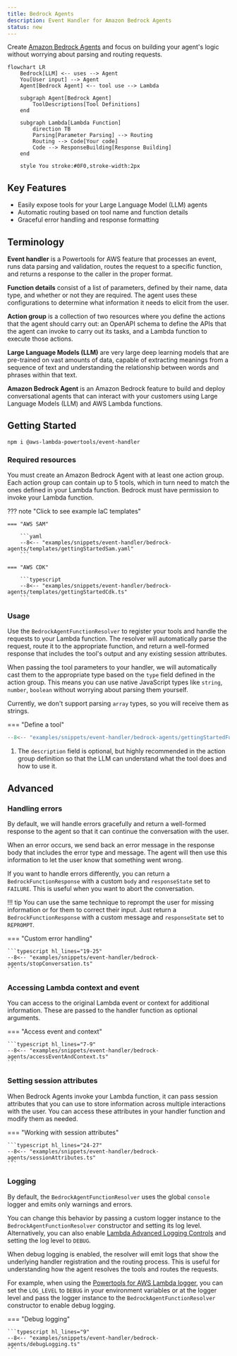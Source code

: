 ```yaml
---
title: Bedrock Agents
description: Event Handler for Amazon Bedrock Agents
status: new
---
```


<!-- markdownlint-disable MD043 -->

Create [Amazon Bedrock Agents](https://docs.aws.amazon.com/bedrock/latest/userguide/agents.html#agents-how) and focus on building your agent's logic without worrying about parsing and routing requests.

```mermaid
flowchart LR
    Bedrock[LLM] <-- uses --> Agent
    You[User input] --> Agent
    Agent[Bedrock Agent] <-- tool use --> Lambda

    subgraph Agent[Bedrock Agent]
        ToolDescriptions[Tool Definitions]
    end

    subgraph Lambda[Lambda Function]
        direction TB
        Parsing[Parameter Parsing] --> Routing
        Routing --> Code[Your code]
        Code --> ResponseBuilding[Response Building]
    end

    style You stroke:#0F0,stroke-width:2px
```

## Key Features

* Easily expose tools for your Large Language Model (LLM) agents
* Automatic routing based on tool name and function details
* Graceful error handling and response formatting

## Terminology

**Event handler** is a Powertools for AWS feature that processes an event, runs data parsing and validation, routes the request to a specific function, and returns a response to the caller in the proper format.

**Function details** consist of a list of parameters, defined by their name, data type, and whether or not they are required. The agent uses these configurations to determine what information it needs to elicit from the user.

**Action group** is a collection of two resources where you define the actions that the agent should carry out: an OpenAPI schema to define the APIs that the agent can invoke to carry out its tasks, and a Lambda function to execute those actions.

**Large Language Models (LLM)** are very large deep learning models that are pre-trained on vast amounts of data, capable of extracting meanings from a sequence of text and understanding the relationship between words and phrases within that text.

**Amazon Bedrock Agent** is an Amazon Bedrock feature to build and deploy conversational agents that can interact with your customers using Large Language Models (LLM) and AWS Lambda functions.

## Getting Started

```shell
npm i @aws-lambda-powertools/event-handler
```

### Required resources

You must create an Amazon Bedrock Agent with at least one action group. Each action group can contain up to 5 tools, which in turn need to match the ones defined in your Lambda function. Bedrock must have permission to invoke your Lambda function.

??? note "Click to see example IaC templates"

    === "AWS SAM"

        ```yaml
        --8<-- "examples/snippets/event-handler/bedrock-agents/templates/gettingStartedSam.yaml"
        ```

    === "AWS CDK"

        ```typescript
        --8<-- "examples/snippets/event-handler/bedrock-agents/templates/gettingStartedCdk.ts"
        ```

### Usage

Use the `BedrockAgentFunctionResolver` to register your tools and handle the requests to your Lambda function. The resolver will automatically parse the request, route it to the appropriate function, and return a well-formed response that includes the tool's output and any existing session attributes.

When passing the tool parameters to your handler, we will automatically cast them to the appropriate type based on the `type` field defined in the action group. This means you can use native JavaScript types like `string`, `number`, `boolean` without worrying about parsing them yourself.

Currently, we don't support parsing `array` types, so you will receive them as strings.

=== "Define a tool"

  ```typescript hl_lines="4 6 20"
  --8<-- "examples/snippets/event-handler/bedrock-agents/gettingStartedFunctionsTool.ts"
  ```
  
  1. The `description` field is optional, but highly recommended in the action group definition so that the LLM can understand what the tool does and how to use it.

## Advanced

### Handling errors

By default, we will handle errors gracefully and return a well-formed response to the agent so that it can continue the conversation with the user.

When an error occurs, we send back an error message in the response body that includes the error type and message. The agent will then use this information to let the user know that something went wrong.

If you want to handle errors differently, you can return a `BedrockFunctionResponse` with a custom `body` and `responseState` set to `FAILURE`. This is useful when you want to abort the conversation.

!!! tip
    You can use the same technique to reprompt the user for missing information or for them to correct their input. Just return a `BedrockFunctionResponse` with a custom message and `responseState` set to `REPROMPT`.

=== "Custom error handling"

    ```typescript hl_lines="19-25"
    --8<-- "examples/snippets/event-handler/bedrock-agents/stopConversation.ts"
    ```

### Accessing Lambda context and event

You can access to the original Lambda event or context for additional information. These are passed to the handler function as optional arguments.

=== "Access event and context"

    ```typescript hl_lines="7-9"
    --8<-- "examples/snippets/event-handler/bedrock-agents/accessEventAndContext.ts"
    ```

### Setting session attributes

When Bedrock Agents invoke your Lambda function, it can pass session attributes that you can use to store information across multiple interactions with the user. You can access these attributes in your handler function and modify them as needed.

=== "Working with session attributes"

    ```typescript hl_lines="24-27"
    --8<-- "examples/snippets/event-handler/bedrock-agents/sessionAttributes.ts"
    ```

### Logging

By default, the `BedrockAgentFunctionResolver` uses the global `console` logger and emits only warnings and errors.

You can change this behavior by passing a custom logger instance to the `BedrockAgentFunctionResolver` constructor and setting its log level. Alternatively, you can also enable [Lambda Advanced Logging Controls](https://docs.aws.amazon.com/lambda/latest/dg/monitoring-cloudwatchlogs-advanced.html) and setting the log level to `DEBUG`.

When debug logging is enabled, the resolver will emit logs that show the underlying handler registration and the routing process. This is useful for understanding how the agent resolves the tools and routes the requests.

For example, when using the [Powertools for AWS Lambda logger](../logger.md), you can set the `LOG_LEVEL` to `DEBUG` in your environment variables or at the logger level and pass the logger instance to the `BedrockAgentFunctionResolver` constructor to enable debug logging.

=== "Debug logging"

    ```typescript hl_lines="9"
    --8<-- "examples/snippets/event-handler/bedrock-agents/debugLogging.ts"
    ```
